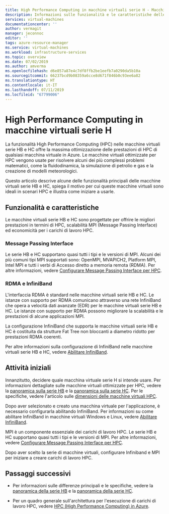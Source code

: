```yaml
---
title: High Performance Computing in macchine virtuali serie H - Macchine virtuali di Azure | Microsoft Docs
description: Informazioni sulle funzionalità e le caratteristiche delle macchine virtuali serie H ottimizzate per HPC.
services: virtual-machines
documentationcenter: ''
author: vermagit
manager: jeconnoc
editor: ''
tags: azure-resource-manager
ms.service: virtual-machines
ms.workload: infrastructure-services
ms.topic: overview
ms.date: 07/02/2019
ms.author: amverma
ms.openlocfilehash: d6e857a87e4c7df8ffb2be1eefb7a0290da5b10a
ms.sourcegitcommit: 66237bcd9b08359a6cce8d671f846b0c93ee6a82
ms.translationtype: HT
ms.contentlocale: it-IT
ms.lasthandoff: 07/11/2019
ms.locfileid: "67799006"
---
```

# <a name="high-performance-computing-on-h-series-vms"></a>High Performance Computing in macchine virtuali serie H

La funzionalità High Performance Computing (HPC) nelle macchine virtuali serie HB e HC offre la massima ottimizzazione delle prestazioni di HPC di qualsiasi macchina virtuale in Azure. Le macchine virtuali ottimizzate per HPC vengono usate per risolvere alcuni dei più complessi problemi matematici, come la fluidodinamica, la simulazione di petrolio e gas e la creazione di modelli meteorologici.

Questo articolo descrive alcune delle funzionalità principali delle macchine virtuali serie HB e HC, spiega il motivo per cui queste macchine virtuali sono ideali in scenari HPC e illustra come iniziare a usarle.

## <a name="features-and-capabilities"></a>Funzionalità e caratteristiche

Le macchine virtuali serie HB e HC sono progettate per offrire le migliori prestazioni in termini di HPC, scalabilità MPI (Message Passing Interface) ed economicità per i carichi di lavoro HPC.

### <a name="message-passing-interface"></a>Message Passing Interface

Le serie HB e HC supportano quasi tutti i tipi e le versioni di MPI. Alcuni dei più comuni tipi MPI supportati sono: OpenMPI, MVAPICH2, Platform MPI, Intel MPI e tutti i verbi di Accesso diretto a memoria remota (RDMA). Per altre informazioni, vedere [Configurare Message Passing Interface per HPC](setup-mpi.md).

### <a name="rdma-and-infiniband"></a>RDMA e InfiniBand

L'interfaccia RDMA è standard nelle macchine virtuali serie HB e HC. Le istanze con supporto per RDMA comunicano attraverso una rete InfiniBand che opera a velocità dati avanzate (EDR) per le macchine virtuali serie HB e HC. Le istanze con supporto per RDMA possono migliorare la scalabilità e le prestazioni di alcune applicazioni MPI.

La configurazione InfiniBand che supporta le macchine virtuali serie HB e HC è costituita da strutture Fat Tree non bloccanti a diametro ridotto per prestazioni RDMA coerenti.

Per altre informazioni sulla configurazione di InfiniBand nelle macchine virtuali serie HB e HC, vedere [Abilitare InfiniBand](enable-infiniband.md).

## <a name="get-started"></a>Attività iniziali

Innanzitutto, decidere quale macchina virtuale serie H si intende usare. Per informazioni dettagliate sulle macchine virtuali ottimizzate per HPC, vedere la [panoramica sulla serie HB](hb-series-overview.md) e la [panoramica sulla serie HC](hc-series-overview.md). Per le specifiche, vedere l'articolo sulle [dimensioni delle macchine virtuali HPC](https://docs.microsoft.com/azure/virtual-machines/linux/sizes-hpc).

Dopo aver selezionato e creato una macchina virtuale per l'applicazione, è necessario configurarla abilitando InfiniBand. Per informazioni su come abilitare InfiniBand in macchine virtuali Windows e Linux, vedere [Abilitare InfiniBand](enable-infiniband.md).

MPI è un componente essenziale dei carichi di lavoro HPC. Le serie HB e HC supportano quasi tutti i tipi e le versioni di MPI. Per altre informazioni, vedere [Configurare Message Passing Interface per HPC](setup-mpi.md).

Dopo aver scelto la serie di macchine virtuali, configurare Infiniband e MPI per iniziare a creare carichi di lavoro HPC.

## <a name="next-steps"></a>Passaggi successivi

- Per informazioni sulle differenze principali e le specifiche, vedere la [panoramica della serie HB](hb-series-overview.md) e la [panoramica della serie HC](hc-series-overview.md).

- Per un quadro generale sull'architettura per l'esecuzione di carichi di lavoro HPC, vedere [HPC (High Performance Computing) in Azure](https://docs.microsoft.com/azure/architecture/topics/high-performance-computing/).
